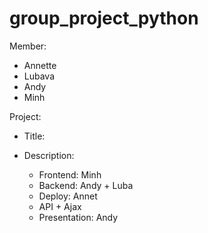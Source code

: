 # group_project_python

Member:
* Annette
* Lubava
* Andy
* Minh

Project:
- Title:

- Description:
	+ Frontend: Minh
	+ Backend: Andy + Luba
	+ Deploy: Annet
	+ API + Ajax
	+ Presentation: Andy
